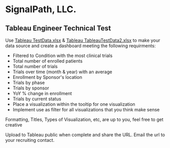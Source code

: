 # SignalPath, LLC.
## Tableau Engineer Technical Test
Use [Tableau TestData.xlsx](tableau/TestData.xlsx) & [Tableau TableauTestData2.xlsx](tableau/TableauTestData2.xlsx) to make your data source and create a dashboard meeting the following requirments:
* Filtered to Condition with the most clinical trials
* Total number of enrolled patients
* Total number of trials
* Trials over time (month & year) with an average
* Enrollment by Sponsor's location
* Trials by phase
* Trials by sponsor
* YoY % change in enrollment
* Trials by current status
* Place a visualization within the tooltip for one visualization
* Implement use as filter for all visualizations that you think make sense

Formatting, Titles, Types of Visualization, etc, are up to you, feel free to get creative

Upload to Tableau public when complete and share the URL.  Email the url to your recruiting contact.

